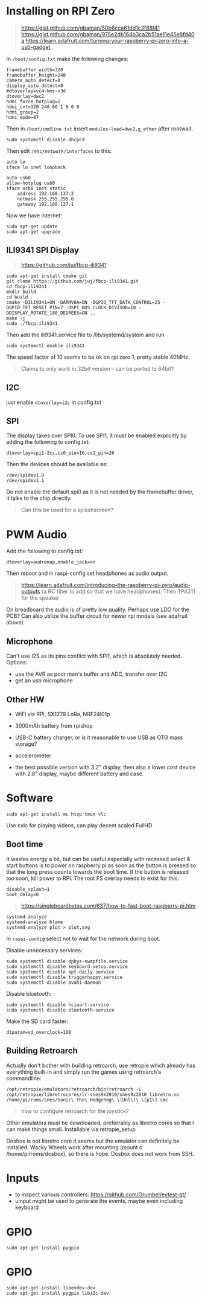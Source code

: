 # Installing on RPI Zero

> https://gist.github.com/gbaman/50b6cca61dd1c3f88f41
> https://gist.github.com/gbaman/975e2db164b3ca2b51ae11e45e8fd40a
> https://learn.adafruit.com/turning-your-raspberry-pi-zero-into-a-usb-gadget

In `/boot/config.txt` make the following changes:

    framebuffer_width=320
    framebuffer_height=240
    camera_auto_detect=0
    display_auto_detect=0
    #dtoverlay=vc4-kms-v3d
    dtoverlay=dwc2
    hdmi_force_hotplug=1
    hdmi_cvt=320 240 60 1 0 0 0
    hdmi_group=2
    hdmi_mode=87

Then in `/boot/cmdline.txt` insert `modules-load=dwc2,g_ether` after rootwait.

    sudo systemctl disable dhcpcd

Then edit `/etc/network/interfaces` to this:

    auto lo
    iface lo inet loopback

    auto usb0
    allow-hotplug usb0
    iface usb0 inet static
        address 192.168.137.2
        netmask 255.255.255.0
        gateway 192.168.137.1

Now we have internet:

    sudo apt-get update
    sudo apt-get upgrade

## ILI9341 SPI Display

> https://github.com/juj/fbcp-ili9341

    sudo apt-get install cmake git
    git clone https://github.com/juj/fbcp-ili9341.git
    cd fbcp-ili9341
    mkdir build
    cd build
    cmake -DILI9341=ON -DARMV8A=ON -DGPIO_TFT_DATA_CONTROL=25 -DGPIO_TFT_RESET_PIN=7 -DSPI_BUS_CLOCK_DIVISOR=10 -DDISPLAY_ROTATE_180_DEGREES=ON ..
    make -j
    sudo ./fbcp-ili9341

Then add the ili9341.service file to /lib/systemd/system and run

    sudo systemctl enable ili9341

The speed factor of 10 seems to be ok on rpi zero 1, pretty stable 40MHz. 

> Claims to only work in 32bit version - can be ported to 64bit?  

## I2C

just enable `dtoverlay=i2c` in config.txt

## SPI

The display takes over SPI0. To use SPI1, it must be enabled explicitly by adding the following to config.txt:

    dtoverlay=spi1-2cs,cs0_pin=16,cs1_pin=26

Then the devices should be available as:

    /dev/spidev1.0
    /dev/spidev1.1

Do not enable the default spi0 as it is not needed by the framebuffer driver, it talks to the chip directly.

> Can this be used for a splashscreen? 

# PWM Audio

Add the following to config.txt:

    dtoverlay=audremap,enable_jack=on

Then reboot and in raspi-config set headphones as audio output. 

> https://learn.adafruit.com/introducing-the-raspberry-pi-zero/audio-outputs (a RC filter to add so that we have headphones). Then TPA311 for the speaker

On breadboard the audio is of pretty low quality. Perhaps use LDO for the PCB? Can also utilize the buffer circuit for newer rpi models (see adafruit above)

## Microphone

Can't use I2S as its pins conflict with SPI1, which is absolutely needed. Options:

- use the AVR as poor man's buffer and ADC, transfer over I2C 
- get an usb microphone

## Other HW

- WiFi via RPI, SX1278 LoRa, NRF24l01p
- 3000mAh battery from rpishop
- USB-C battery charger, or is it reasonable to use USB as OTG mass storage? 
- accelerometer

- the best possible version with 3.2" display, then also a lower cost device with 2.8" display, maybe different battery and case. 



# Software

    sudo apt-get install mc htop tmux vlc

Use cvlc for playing videos, can play decent scaled FullHD



## Boot time 

It wastes energy a bit, but can be useful especially with recessed select & start buttons is to power on raspberry pi as soon as the button is pressed so that the long press counts towards the boot time. If the button is released too soon, kill power to RPI. The root FS overlay needs to exist for this. 

    disable_splash=1
    boot_delay=0

> https://singleboardbytes.com/637/how-to-fast-boot-raspberry-pi.htm


    systemd-analyze
    systemd-analyze blame
    systemd-analyze plot > plot.svg

In `raspi-config` select not to wait for the network during boot. 

Disable unnecessary services:

    sudo systemctl disable dphys-swapfile.service
    sudo systemctl disable keyboard-setup.service
    sudo systemctl disable apt-daily.service
    sudo systemctl disable triggerhappy.service
    sudo systemctl disable avahi-daemon

Disable bluetooth:

    sudo systemctl disable hciuart-service
    sudo systemctl disable bluetooth-service

Make the SD card faster:

    dtparam=sd_overclock=100
    
    






## Building Retroarch

Actually don't bother with building retroarch, use retropie which already has everything built-in and simply run the games using retroarch's commandline:

    /opt/retropie/emulators/retroarch/bin/retroarch -L /opt/retropie/libretrocores/lr-snes9x2010/snes9x2010_libretro.so /home/pi/roms/snes/Sonic\ the\ Hedgehog\ \(Unl\)\ \[p1\].smc

> how to configure retroarch for the joystick? 

Other emulators must be downloaded, preferrably as libretro cores so that I can make things small. Installable via retropie_setup

Dosbox is not libretro core it seems but the emulator can definitely be installed. Wacky Wheels work after mounting (mount c /home/pi/roms/dosbox), so there is hope. Dosbox does not work from SSH.

# Inputs

- to inspect various controllers: https://github.com/Grumbel/evtest-qt/
- uinput might be used to generate the events, maybe even including keyboard

# GPIO

    sudo apt-get install pygpio





# GPIO

    sudo apt-get install libevdev-dev
    sudo apt-get install pygpio libi2c-dev
    

